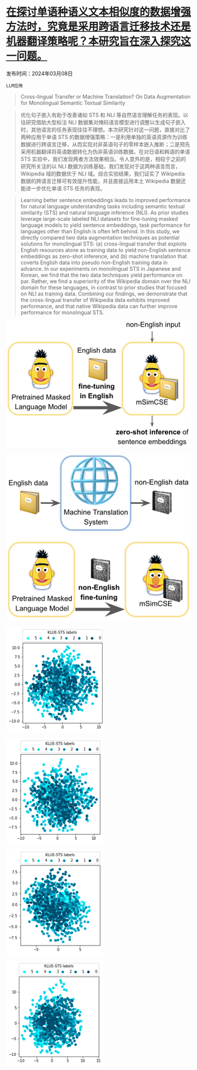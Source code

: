 # [在探讨单语种语义文本相似度的数据增强方法时，究竟是采用跨语言迁移技术还是机器翻译策略呢？本研究旨在深入探究这一问题。](https://arxiv.org/abs/2403.05257)

发布时间：2024年03月08日

`LLM应用`

> Cross-lingual Transfer or Machine Translation? On Data Augmentation for Monolingual Semantic Textual Similarity

> 优化句子嵌入有助于改善诸如 STS 和 NLI 等自然语言理解任务的表现。以往研究借助大型标注 NLI 数据集对掩码语言模型进行调整以生成句子嵌入时，其他语言的任务表现往往不理想。本次研究针对这一问题，直接对比了两种应用于单语 STS 的数据增强策略：一是利用单独的英语资源作为训练数据进行跨语言迁移，从而实现对非英语句子的零样本嵌入推断；二是预先采用机器翻译将英语数据转化为伪非英语训练数据。在对日语和韩语的单语 STS 实验中，我们发现两者方法效果相当。令人意外的是，相较于之前的研究所关注的以 NLI 数据为训练基础，我们发现对于这两种语言而言，Wikipedia 域的数据优于 NLI 域。综合实验结果，我们证实了 Wikipedia 数据的跨语言迁移可有效提升性能，并且直接运用本土 Wikipedia 数据还能进一步优化单语 STS 任务的表现。

> Learning better sentence embeddings leads to improved performance for natural language understanding tasks including semantic textual similarity (STS) and natural language inference (NLI). As prior studies leverage large-scale labeled NLI datasets for fine-tuning masked language models to yield sentence embeddings, task performance for languages other than English is often left behind. In this study, we directly compared two data augmentation techniques as potential solutions for monolingual STS: (a) cross-lingual transfer that exploits English resources alone as training data to yield non-English sentence embeddings as zero-shot inference, and (b) machine translation that coverts English data into pseudo non-English training data in advance. In our experiments on monolingual STS in Japanese and Korean, we find that the two data techniques yield performance on par. Rather, we find a superiority of the Wikipedia domain over the NLI domain for these languages, in contrast to prior studies that focused on NLI as training data. Combining our findings, we demonstrate that the cross-lingual transfer of Wikipedia data exhibits improved performance, and that native Wikipedia data can further improve performance for monolingual STS.

![在探讨单语种语义文本相似度的数据增强方法时，究竟是采用跨语言迁移技术还是机器翻译策略呢？本研究旨在深入探究这一问题。](../../../paper_images/2403.05257/eye-catch1.png)

![在探讨单语种语义文本相似度的数据增强方法时，究竟是采用跨语言迁移技术还是机器翻译策略呢？本研究旨在深入探究这一问题。](../../../paper_images/2403.05257/eye-catch2.png)

![在探讨单语种语义文本相似度的数据增强方法时，究竟是采用跨语言迁移技术还是机器翻译策略呢？本研究旨在深入探究这一问题。](../../../paper_images/2403.05257/roberta.png)

![在探讨单语种语义文本相似度的数据增强方法时，究竟是采用跨语言迁移技术还是机器翻译策略呢？本研究旨在深入探究这一问题。](../../../paper_images/2403.05257/roberta-simcse.png)

![在探讨单语种语义文本相似度的数据增强方法时，究竟是采用跨语言迁移技术还是机器翻译策略呢？本研究旨在深入探究这一问题。](../../../paper_images/2403.05257/xlmr.png)

![在探讨单语种语义文本相似度的数据增强方法时，究竟是采用跨语言迁移技术还是机器翻译策略呢？本研究旨在深入探究这一问题。](../../../paper_images/2403.05257/xlmr-simcse.png)